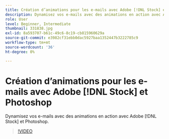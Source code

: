 ```yaml
---
title: Création d’animations pour les e-mails avec Adobe [!DNL Stock] et Photoshop
description: Dynamisez vos e-mails avec des animations en action avec Adobe [!DNL Stock] et Photoshop
role: User
level: Beginner, Intermediate
thumbnail: 331838.jpg
exl-id: 8a593707-b61c-49c6-8c19-cb815960629a
source-git-commit: e3982cf31ebb0dac5927baa1352447b3222785c9
workflow-type: tm+mt
source-wordcount: '36'
ht-degree: 0%

---
```


# Création d’animations pour les e-mails avec Adobe [!DNL Stock] et Photoshop

Dynamisez vos e-mails avec des animations en action avec Adobe [!DNL Stock] et Photoshop.

>[!VIDEO](https://video.tv.adobe.com/v/331838?hidetitle=true)
